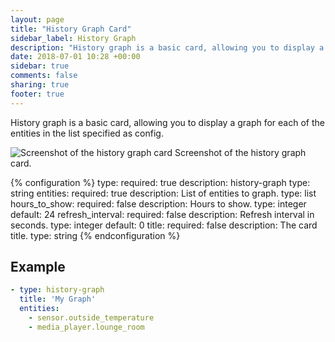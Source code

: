 ```yaml
---
layout: page
title: "History Graph Card"
sidebar_label: History Graph
description: "History graph is a basic card, allowing you to display a graph for each of the entities in the list specified as config."
date: 2018-07-01 10:28 +00:00
sidebar: true
comments: false
sharing: true
footer: true
---
```


History graph is a basic card, allowing you to display a graph for each of the entities in the list specified as config.

<p class='img'>
<img src='/images/lovelace/lovelace_history_graph.png' alt='Screenshot of the history graph card'>
Screenshot of the history graph card.
</p>

{% configuration %}
type:
  required: true
  description: history-graph
  type: string
entities:
  required: true
  description: List of entities to graph.
  type: list
hours_to_show:
  required: false
  description: Hours to show.
  type: integer
  default: 24
refresh_interval:
  required: false
  description: Refresh interval in seconds.
  type: integer
  default: 0
title:
  required: false
  description: The card title.
  type: string
{% endconfiguration %}

## Example

```yaml
- type: history-graph
  title: 'My Graph'
  entities:
    - sensor.outside_temperature
    - media_player.lounge_room
```

